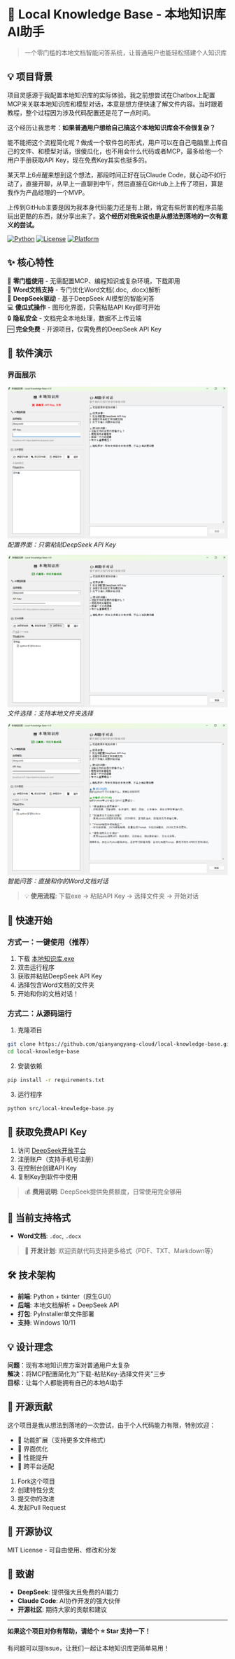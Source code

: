 # 🚀 Local Knowledge Base - 本地知识库AI助手

> 一个零门槛的本地文档智能问答系统，让普通用户也能轻松搭建个人知识库

## 💡 项目背景

项目灵感源于我配置本地知识库的实际体验。我之前想尝试在Chatbox上配置MCP来关联本地知识库和模型对话，本意是想方便快速了解文件内容。当时跟着教程，整个过程因为涉及代码配置还是花了一点时间。

这个经历让我思考：**如果普通用户想给自己搞这个本地知识库会不会很复杂？**

能不能把这个流程简化呢？做成一个软件包的形式，用户可以在自己电脑里上传自己的文件、和模型对话，很傻瓜化，也不用会什么代码或者MCP，最多给他一个用户手册获取API Key，现在免费Key其实也挺多的。

某天早上6点醒来想到这个想法，那段时间正好在玩Claude Code，就心动不如行动了，直接开聊，从早上一直聊到中午，然后直接在GitHub上上传了项目，算是我作为产品经理的一个MVP。

上传到GitHub主要是因为我本身代码能力还是有上限，肯定有些厉害的程序员能玩出更酷的东西，就分享出来了。**这个经历对我来说也是从想法到落地的一次有意义的尝试。**

[![Python](https://img.shields.io/badge/Python-3.13+-blue.svg)](https://python.org)
[![License](https://img.shields.io/badge/License-MIT-green.svg)](LICENSE)
[![Platform](https://img.shields.io/badge/Platform-Windows-lightgrey.svg)]()

## ✨ 核心特性

🎯 **零门槛使用** - 无需配置MCP、编程知识或复杂环境，下载即用  
📁 **Word文档支持** - 专门优化Word文档(.doc, .docx)解析  
🤖 **DeepSeek驱动** - 基于DeepSeek AI模型的智能问答  
💻 **傻瓜式操作** - 图形化界面，只需粘贴API Key即可开始  
🔒 **隐私安全** - 文档完全本地处理，数据不上传云端  
🆓 **完全免费** - 开源项目，仅需免费的DeepSeek API Key

## 📸 软件演示

### 界面展示
![功能演示1](screenshots/demo1.png)
*配置界面：只需粘贴DeepSeek API Key*

![功能演示2](screenshots/demo2.png)
*文件选择：支持本地文件夹选择*

![功能演示3](screenshots/demo3.png)
*智能问答：直接和你的Word文档对话*

> 💡 **使用流程**: 下载exe → 粘贴API Key → 选择文件夹 → 开始对话

## 🚀 快速开始

### 方式一：一键使用（推荐）

1. 下载 [本地知识库.exe](releases/v1.0/本地知识库.exe)
2. 双击运行程序
3. 获取并粘贴DeepSeek API Key
4. 选择包含Word文档的文件夹
5. 开始和你的文档对话！

### 方式二：从源码运行

1. 克隆项目
```bash
git clone https://github.com/qianyangyang-cloud/local-knowledge-base.git
cd local-knowledge-base
```

2. 安装依赖
```bash
pip install -r requirements.txt
```

3. 运行程序
```bash
python src/local-knowledge-base.py
```

## 🔑 获取免费API Key

1. 访问 [DeepSeek开放平台](https://platform.deepseek.com/)
2. 注册账户（支持手机号注册）
3. 在控制台创建API Key
4. 复制Key到软件中使用

> 💰 **费用说明**: DeepSeek提供免费额度，日常使用完全够用

## 📁 当前支持格式

- **Word文档**: `.doc`, `.docx`

> 🚧 **开发计划**: 欢迎贡献代码支持更多格式（PDF、TXT、Markdown等）

## 🛠️ 技术架构

- **前端**: Python + tkinter（原生GUI）
- **后端**: 本地文档解析 + DeepSeek API
- **打包**: PyInstaller单文件部署
- **支持**: Windows 10/11

## 💡 设计理念

**问题**：现有本地知识库方案对普通用户太复杂  
**解决**：将MCP配置简化为"下载-粘贴Key-选择文件夹"三步  
**目标**：让每个人都能拥有自己的本地AI助手  

## 🤝 开源贡献

这个项目是我从想法到落地的一次尝试，由于个人代码能力有限，特别欢迎：

- 🔧 功能扩展（支持更多文件格式）
- 🎨 界面优化
- 🚀 性能提升
- 📱 跨平台适配

1. Fork这个项目
2. 创建特性分支
3. 提交你的改进
4. 发起Pull Request

## 📄 开源协议

MIT License - 可自由使用、修改和分发

## 🙏 致谢

- **DeepSeek**: 提供强大且免费的AI能力
- **Claude Code**: AI协作开发的强大伙伴
- **开源社区**: 期待大家的贡献和建议

---

**如果这个项目对你有帮助，请给个 ⭐ Star 支持一下！**

有问题可以提Issue，让我们一起让本地知识库更简单易用！